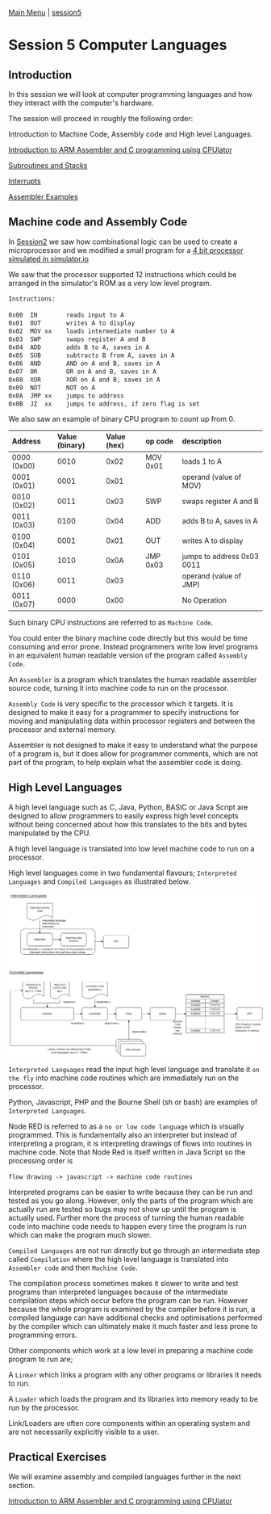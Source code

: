 [Main Menu](../../sessions/README.md) | [session5](../session5/) 

# Session 5 Computer Languages

## Introduction

In this session we will look at computer programming languages and how they interact with the computer's hardware. 

The session will proceed in roughly the following order:

Introduction to Machine Code, Assembly code and High level Languages.

[Introduction to ARM Assembler and C programming using CPUlator](../session5/docs/IntroToCPULator.md)

[Subroutines and Stacks](../session5/docs/stacks-routines.md) 

[Interrupts](../session5/docs/Interrupts.md) 

[Assembler Examples](../../session5/assemblerExamples/AssemblerExamples.md)

## Machine code and Assembly Code

In [Session2](../session2/) we saw how combinational logic can be used to create a microprocessor and we modified a small program for a [4 bit processor simulated in simulator.io](https://simulator.io/board/AWZpw7Fy3I/2)

We saw that the processor supported 12 instructions which could be arranged in the simulator's ROM as a very low level program.
```
Instructions:

0x00  IN        reads input to A
0x01  OUT       writes A to display
0x02  MOV xx    loads intermediate number to A
0x03  SWP       swaps register A and B
0x04  ADD       adds B to A, saves in A
0x05  SUB       subtracts B from A, saves in A
0x06  AND       AND on A and B, saves in A
0x07  OR        OR on A and B, saves in A
0x08  XOR       XOR on A and B, saves in A
0x09  NOT       NOT on A
0x0A  JMP xx    jumps to address
0x0B  JZ  xx    jumps to address, if zero flag is set
```

We also saw an example of binary CPU program to count up from 0.

|Address      | Value (binary) | Value (hex)  | op code    | description |
|:------------|:-------------- |:------------ |:-----------|:------------|
|0000 (0x00)  | 0010           | 0x02         | MOV 0x01   | loads 1 to A |
|0001 (0x01)  | 0001           | 0x01         |            | operand (value of MOV) |
|0010 (0x02)  | 0011           | 0x03         | SWP        | swaps register A and B |
|0011 (0x03)  | 0100           | 0x04         | ADD        | adds B to A, saves in A|
|0100 (0x04)  | 0001           | 0x01         | OUT        | writes A to display |
|0101 (0x05)  | 1010           | 0x0A         | JMP 0x03   | jumps to address 0x03 0011|
|0110 (0x06)  | 0011           | 0x03         |            | operand (value of JMP) |
|0011 (0x07)  | 0000           | 0x00         |            | No Operation |


Such binary CPU instructions are referred to as `Machine Code`.

You could enter the binary machine code directly but this would be time consuming and error prone. 
Instead programmers write low level programs in an equivalent human readable version of the program called `Assembly Code`.

An `Assembler` is a program which translates the human readable assembler source code, turning it into machine code to run on the processor.

`Assembly Code` is very specific to the processor which it targets.
It is designed to make it easy for a programmer to specify instructions for moving and manipulating data within processor registers and between the processor and external memory.

Assembler is not designed to make it easy to understand what the purpose of a program is, but it does allow for programmer comments, which are not part of the program, to help explain what the assembler code is doing.

## High Level Languages

A high level language such as C, Java, Python, BASIC or Java Script are designed to allow programmers to easily express high level concepts without being concerned about how this translates to the bits and bytes manipulated by the CPU.

A high level language is translated into low level machine code to run on a processor.

High level languages come in two fundamental flavours; `Interpreted Languages` and `Compiled Languages` as illustrated below.

![alt text](../session5/docs/images/ProgramProcessing.png "Figure ProgramProcessing.png")

`Interpreted Languages` read the input high level language and translate it `on the fly` into machine code routines which are immediately run on the processor. 

Python, Javascript, PHP and the Bourne Shell (sh or bash) are examples of `Interpreted Languages`.

Node RED is referred to as a `no or low code language` which is visually programmed. 
This is fundamentally also an interpreter but instead of interpreting a program, it is interpreting drawings of flows into routines in machine code.
Note that Node Red is itself written in Java Script so the processing order is 

`flow drawing -> javascript -> machine code routines`

Interpreted programs can be easier to write because they can be run and tested as you go along.
However, only the parts of the program which are actually run are tested so bugs may not show up until the program is actually used.
Further more the process of turning the human readable code into machine code needs to happen every time the program is run which can make the program much slower.

`Compiled Languages` are not run directly but go through an intermediate step called `Compilation` where the high level language is translated into `Assembler code` and then `Machine Code`.

The compilation process sometimes makes it slower to write and test programs than interpreted languages because of the intermediate compilation steps which occur before the program can be run.
However because the whole program is examined by the compiler before it is run, a compiled language can have additional checks and optimisations performed by the compiler which can ultimately make it much faster and less prone to programming errors.

Other components which work at a low level in preparing a machine code program to run are;

A `Linker` which links a program with any other programs or libraries it needs to run.

A `Loader` which loads the program and its libraries into memory ready to be run by the processor.

Link/Loaders are often core components within an operating system and are not necessarily explicitly visible to a user.

## Practical Exercises

We will examine assembly and compiled languages further in the next section.

[Introduction to ARM Assembler and C programming using CPUlator](../session5/docs/IntroToCPULator.md)


